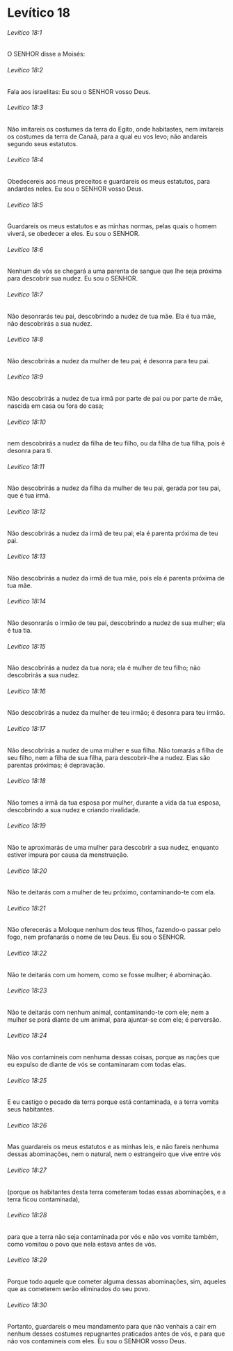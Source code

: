 # Levítico 18

###### Levítico 18:1

O SENHOR disse a Moisés:

###### Levítico 18:2

Fala aos israelitas: Eu sou o SENHOR vosso Deus.

###### Levítico 18:3

Não imitareis os costumes da terra do Egito, onde habitastes, nem imitareis os costumes da terra de Canaã, para a qual eu vos levo; não andareis segundo seus estatutos.

###### Levítico 18:4

Obedecereis aos meus preceitos e guardareis os meus estatutos, para andardes neles. Eu sou o SENHOR vosso Deus.

###### Levítico 18:5

Guardareis os meus estatutos e as minhas normas, pelas quais o homem viverá, se obedecer a eles. Eu sou o SENHOR.

###### Levítico 18:6

Nenhum de vós se chegará a uma parenta de sangue que lhe seja próxima para descobrir sua nudez. Eu sou o SENHOR.

###### Levítico 18:7

Não desonrarás teu pai, descobrindo a nudez de tua mãe. Ela é tua mãe, não descobrirás a sua nudez.

###### Levítico 18:8

Não descobrirás a nudez da mulher de teu pai; é desonra para teu pai.

###### Levítico 18:9

Não descobrirás a nudez de tua irmã por parte de pai ou por parte de mãe, nascida em casa ou fora de casa;

###### Levítico 18:10

nem descobrirás a nudez da filha de teu filho, ou da filha de tua filha, pois é desonra para ti.

###### Levítico 18:11

Não descobrirás a nudez da filha da mulher de teu pai, gerada por teu pai, que é tua irmã.

###### Levítico 18:12

Não descobrirás a nudez da irmã de teu pai; ela é parenta próxima de teu pai.

###### Levítico 18:13

Não descobrirás a nudez da irmã de tua mãe, pois ela é parenta próxima de tua mãe.

###### Levítico 18:14

Não desonrarás o irmão de teu pai, descobrindo a nudez de sua mulher; ela é tua tia.

###### Levítico 18:15

Não descobrirás a nudez da tua nora; ela é mulher de teu filho; não descobrirás a sua nudez.

###### Levítico 18:16

Não descobrirás a nudez da mulher de teu irmão; é desonra para teu irmão.

###### Levítico 18:17

Não descobrirás a nudez de uma mulher e sua filha. Não tomarás a filha de seu filho, nem a filha de sua filha, para descobrir-lhe a nudez. Elas são parentas próximas; é depravação.

###### Levítico 18:18

Não tomes a irmã da tua esposa por mulher, durante a vida da tua esposa, descobrindo a sua nudez e criando rivalidade.

###### Levítico 18:19

Não te aproximarás de uma mulher para descobrir a sua nudez, enquanto estiver impura por causa da menstruação.

###### Levítico 18:20

Não te deitarás com a mulher de teu próximo, contaminando-te com ela.

###### Levítico 18:21

Não oferecerás a Moloque nenhum dos teus filhos, fazendo-o passar pelo fogo, nem profanarás o nome de teu Deus. Eu sou o SENHOR.

###### Levítico 18:22

Não te deitarás com um homem, como se fosse mulher; é abominação.

###### Levítico 18:23

Não te deitarás com nenhum animal, contaminando-te com ele; nem a mulher se porá diante de um animal, para ajuntar-se com ele; é perversão.

###### Levítico 18:24

Não vos contamineis com nenhuma dessas coisas, porque as nações que eu expulso de diante de vós se contaminaram com todas elas.

###### Levítico 18:25

E eu castigo o pecado da terra porque está contaminada, e a terra vomita seus habitantes.

###### Levítico 18:26

Mas guardareis os meus estatutos e as minhas leis, e não fareis nenhuma dessas abominações, nem o natural, nem o estrangeiro que vive entre vós

###### Levítico 18:27

(porque os habitantes desta terra cometeram todas essas abominações, e a terra ficou contaminada),

###### Levítico 18:28

para que a terra não seja contaminada por vós e não vos vomite também, como vomitou o povo que nela estava antes de vós.

###### Levítico 18:29

Porque todo aquele que cometer alguma dessas abominações, sim, aqueles que as cometerem serão eliminados do seu povo.

###### Levítico 18:30

Portanto, guardareis o meu mandamento para que não venhais a cair em nenhum desses costumes repugnantes praticados antes de vós, e para que não vos contamineis com eles. Eu sou o SENHOR vosso Deus.

